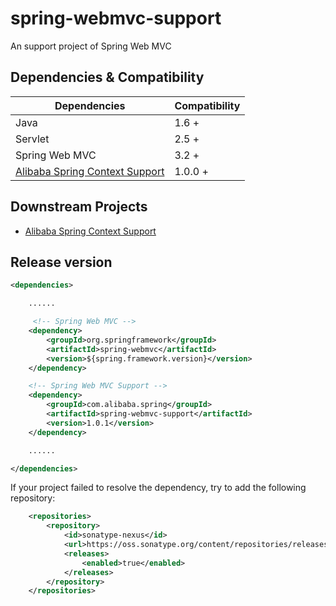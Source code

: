 # spring-webmvc-support

An support project of Spring Web MVC



## Dependencies & Compatibility

| Dependencies   | Compatibility |
| -------------- | ------------- |
| Java           | 1.6 +         |
| Servlet        | 2.5 +         |
| Spring Web MVC | 3.2 +         |
| [Alibaba Spring Context Support](https://github.com/alibaba/spring-context-support) | 1.0.0 + |



## Downstream Projects

* [Alibaba Spring Context Support](https://github.com/alibaba/spring-context-support)




## Release version

````xml
<dependencies>

    ......

     <!-- Spring Web MVC -->
    <dependency>
        <groupId>org.springframework</groupId>
        <artifactId>spring-webmvc</artifactId>
        <version>${spring.framework.version}</version>
    </dependency>

    <!-- Spring Web MVC Support -->
    <dependency>
        <groupId>com.alibaba.spring</groupId>
        <artifactId>spring-webmvc-support</artifactId>
        <version>1.0.1</version>
    </dependency>

    ......

</dependencies>
````



If your project failed to resolve the dependency, try to add the following repository:
```xml
    <repositories>
        <repository>
            <id>sonatype-nexus</id>
            <url>https://oss.sonatype.org/content/repositories/releases</url>
            <releases>
                <enabled>true</enabled>
            </releases>
        </repository>
    </repositories>
```